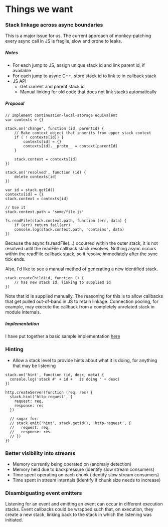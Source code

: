 # Things we want

### Stack linkage across async boundaries

This is a major issue for us. The current approach of monkey-patching every
async call in JS is fragile, slow and prone to leaks.

##### Notes

- For each jump to JS, assign unique stack id and link parent id, if available
- For each jump to async C++, store stack id to link to in callback stack
- JS API
  - Get current and parent stack id
  - Manual linking for old code that does not link stacks automatically

##### Proposal

```
// Implement continuation-local-storage equivalent
var contexts = {}

stack.on('change', function (id, parentId) {
	// Make context object that inherits from upper stack context
	if ( ! contexts[id]) {
		contexts[id] = {}
		contexts[id].__proto__ = context[parentId]
	}

	stack.context = contexts[id]
})

stack.on('resolved', function (id) {
	delete contexts[id]
})

var id = stack.getId()
contexts[id] = {}
stack.context = contexts[id]

// Use it
stack.context.path = 'some/file.js'

fs.readFile(stack.context.path, function (err, data) {
	if (err) return fail(err)
	console.log(stack.context.path, 'contains', data)
})
```

Because the async fs.readFile(...) occurred within the outer stack, it is not
resolved until the readFile callback stack resolves. Nothing async occurs within
the readFile callback stack, so it resolve immediately after the sync tick ends.

Also, I'd like to see a manual method of generating a new identified stack.

```
stack.createChild(id, function () {
	// has new stack id, linking to supplied id
})
```

Note that id is supplied manually. The reasoning for this is to allow callbacks
that get pulled out-of-band in JS to retain linkage. Connection pooling, for
example, may execute the callback from a completely unrelated stack in module
internals.

##### Implementation

I have put together a basic sample implementation [here](https://gist.github.com/Qard/a9c3e43743c2790158ad)

### Hinting

- Allow a stack level to provide hints about what it is doing, for anything that
may be listening

```
stack.on('hint', function (id, desc, meta) {
  console.log('stack #' + id + ' is doing ' + desc)
})

http.createServer(function (req, res) {
  stack.hint('http-request', {
    request: req,
    response: res
  })

  // sugar for:
  // stack.emit('hint', stack.getId(), 'http-request', {
  //   request: req,
  //   response: res
  // })
})
```

### Better visibility into streams

- Memory currently being operated on (anomaly detection)
- Memory held due to backpressure (identify slow stream consumers)
- Time spent operating on each chunk (identify slow stream consumers)
- Time spent in stream internals (identify if chunk size needs to increase)

### Disambiguating event emitters

Listening for an event and emitting an event can occur in different execution
stacks. Event callbacks could be wrapped such that, on execution, they create
a new stack, linking back to the stack in which the listening was initiated.
